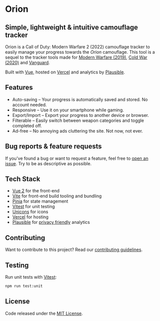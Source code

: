 # Orion

## Simple, lightweight & intuitive camouflage tracker

Orion is a Call of Duty: Modern Warfare 2 (2022) camouflage tracker to easily manage your progress towards the *Orion* camouflage. This tool is a sequel to the tracker tools made for [Modern Warfare (2019)](https://damascus.vercel.app/), [Cold War (2020)](https://coldwar.vercel.app/) and [Vanguard](https://vanguard.emca.app/).

Built with [Vue](https://vuejs.org/), hosted on [Vercel](https://vercel.com/) and analytics by [Plausible](https://plausible.io/).

## Features

- Auto-saving – Your progress is automatically saved and stored. No account needed.
- Responsive – Use it on your smartphone while gaming.
- Export/Import – Export your progress to another device or browser.
- Filterable – Easily switch between weapon categories and toggle completed off.
- Ad-free – No annoying ads cluttering the site. Not now, not ever.

## Bug reports & feature requests
If you've found a bug or want to request a feature, feel free to [open an issue](https://github.com/carlssonemil/orion/issues/new). Try to be as descriptive as possible.

## Tech Stack

- [Vue 2](https://vuejs.org/) for the front-end
- [Vite](https://vitejs.dev/) for front-end build tooling and bundling
- [Pinia](https://pinia.vuejs.org/) for state management
- [Vitest](https://vitest.dev/) for unit testing
- [Unicons](https://iconscout.com/unicons) for icons
- [Vercel](https://vercel.com/) for hosting
- [Plausible](https://plausible.io/) for [privacy friendly](https://plausible.io/privacy-focused-web-analytics) analytics

## Contributing
Want to contribute to this project? Read our [contributing guidelines](https://github.com/carlssonemil/orion/blob/main/CONTRIBUTING.md).

## Testing
Run unit tests with [Vitest](https://vitest.dev/):
```sh
npm run test:unit
```

## License
Code released under the [MIT License](https://github.com/carlssonemil/orion/blob/main/LICENSE).
